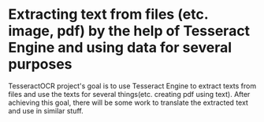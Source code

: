 # Extracting text from files (etc. image, pdf) by the help of Tesseract Engine and using data for several purposes 
TesseractOCR project's goal is to use Tesseract Engine to extract texts from files and use the texts
for several things(etc. creating pdf using text). After achieving this goal, there will be some 
work to translate the extracted text and use in similar stuff.
